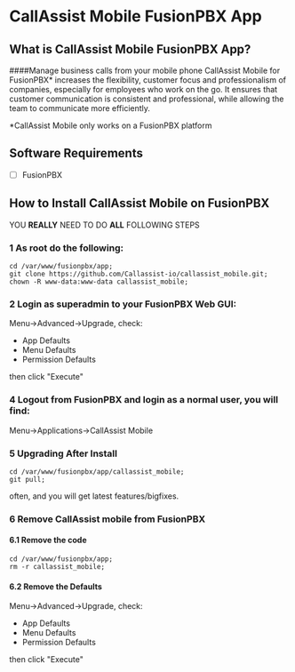 # CallAssist Mobile FusionPBX App

## What is CallAssist Mobile FusionPBX App?

####Manage business calls from your mobile phone
CallAssist Mobile for FusionPBX* increases the flexibility, customer focus and professionalism of companies, especially for employees who work on the go. It ensures that customer communication is consistent and professional, while allowing the team to communicate more efficiently.

*CallAssist Mobile only works on a FusionPBX platform

## Software Requirements

- [ ] FusionPBX

## How to Install CallAssist Mobile on FusionPBX

YOU **REALLY** NEED TO DO **ALL** FOLLOWING STEPS



### 1 As root do the following:

```
cd /var/www/fusionpbx/app;
git clone https://github.com/Callassist-io/callassist_mobile.git;
chown -R www-data:www-data callassist_mobile;
```

### 2 Login as superadmin to your FusionPBX Web GUI:

Menu->Advanced->Upgrade, check:
- App Defaults
- Menu Defaults
- Permission Defaults

then click "Execute"

### 4 Logout from FusionPBX and login as a normal user, you will find:

Menu->Applications->CallAssist Mobile


### 5 Upgrading After Install

```
cd /var/www/fusionpbx/app/callassist_mobile;
git pull;
```
often, and you will get latest features/bigfixes.

### 6 Remove CallAssist mobile from FusionPBX

#### 6.1 Remove the code
```
cd /var/www/fusionpbx/app;
rm -r callassist_mobile;
```

#### 6.2 Remove the Defaults 

Menu->Advanced->Upgrade, check:
- App Defaults
- Menu Defaults
- Permission Defaults

then click "Execute"